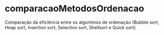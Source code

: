 # comparacaoMetodosOrdenacao
Comparação da eficiência entre os algoritmos de ordenação (Bubble sort, Heap sort, Insertion sort, Selection sort, Shellsort e Quick sort) 

